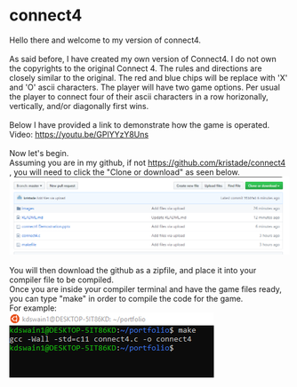 # connect4
Hello there and welcome to my version of connect4.<br/><br/>
As said before, I have created my own version of Connect4. I do not own the copyrights to the original Connect 4. The rules and directions are closely similar to the original. The red and blue chips will be replace with 'X' and 'O' ascii characters. The player will have two game options. Per usual the player to connect four of their ascii characters in a row horizonally, vertically, and/or diagonally first wins.<br /><br/>
Below I have provided a link to demonstrate how the game is operated.<br/>
Video: https://youtu.be/GPlYYzY8Uns
<br/><br/>
Now let's begin.<br/>
Assuming you are in my github, if not https://github.com/kristade/connect4 , you will need to click the "Clone or download" as seen below.
<br/>
![](images/clone.PNG)
<br/><br/>
You will then download the github as a zipfile, and place it into your compiler file to be compiled.<br/>
Once you are inside your compiler terminal and have the game files ready, you can type "make" in order to compile the code for the game.<br/>
For example:<br/>
![](images/makefile.PNG)
